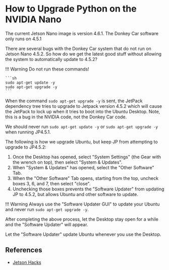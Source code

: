 # How to Upgrade Python on the NVIDIA Nano

The current Jetson Nano image is version 4.6.1.
The Donkey Car software only runs on 4.5.1

There are several bugs with the Donkey Car system that do not run on Jetson Nano 4.5.2. So how do we get the latest good stuff without allowing the system to automatically update to 4.5.2?

!!! Warning
    Do not run these commands!
    
    ```sh
    sudo apt-get update -y
    sudo apt-get upgrade -y
    ```

When the command ```sudo apt-get upgrade -y``` is sent, the JetPack dependency tree tries to upgrade to Jetpack version 4.5.2 which will cause the JetPack to lock up when it tries to boot into the Ubuntu Desktop.  Note, this is a bug in the NVIDIA code, not the Donkey Car code.

We should never run ```sudo apt-get update -y``` or ```sudo apt-get upgrade -y ``` when running JP4.5.1.

The following is how we upgrade Ubuntu, but keep JP from attempting to upgrade to JP4.5.2:

1. Once the Desktop has opened, select "System Settings" (the Gear with the wrench on top), then select "System & Updates".
2. When "System & Updates" has opened, select the "Other Software" Tab.
3. When the "Other Software" Tab opens, starting from the top, uncheck boxes 3, 6, and 7, then select "close".
4. Unchecking those boxes prevents the "Software Updater" from updating JP to 4.5.2, but allows Ubuntu and other software to update.

!!! Warning
    Always use the "Software Updater GUI" to update your Ubuntu and never run ```sudo apt-get upgrade -y```.

After completing the above process, let the Desktop stay open for a while and the "Software Updater" will appear.

Let the "Software Updater" update Ubuntu whenever you use the Desktop. 


## References

* [Jetson Hacks](https://jetsonhacks.com/2023/06/12/upgrade-python-on-jetson-nano-tutorial/)